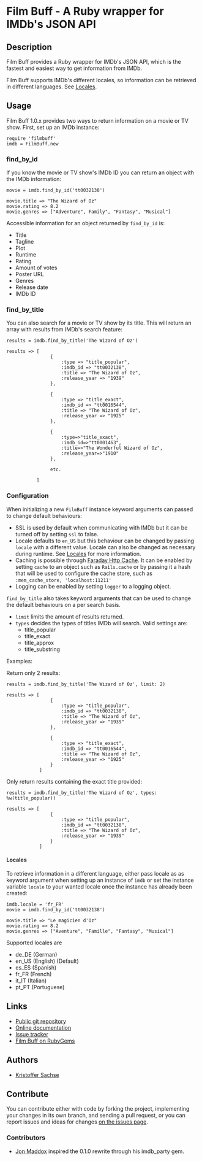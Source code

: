 # Film Buff - A Ruby wrapper for IMDb's JSON API

## Description

Film Buff provides a Ruby wrapper for IMDb's JSON API, which is the fastest and easiest way to get information from IMDb.

Film Buff supports IMDb's different locales, so information can be retrieved in different languages. See [Locales](#locales).

## Usage

Film Buff 1.0.x provides two ways to return information on a movie or TV show. First, set up an IMDb instance:

    require 'filmbuff'
    imdb = FilmBuff.new

### find_by_id

If you know the movie or TV show's IMDb ID you can return an object with the IMDb information:

    movie = imdb.find_by_id('tt0032138')

    movie.title => "The Wizard of Oz"
    movie.rating => 8.2
    movie.genres => ["Adventure", Family", "Fantasy", "Musical"]

Accessible information for an object returned by `find_by_id` is:

- Title
- Tagline
- Plot
- Runtime
- Rating
- Amount of votes
- Poster URL
- Genres
- Release date
- IMDb ID

### find_by_title

You can also search for a movie or TV show by its title. This will return an array with results from IMDb's search feature:

    results = imdb.find_by_title('The Wizard of Oz')

    results => [
                    {
                        :type => "title_popular",
                        :imdb_id => "tt0032138",
                        :title => "The Wizard of Oz",
                        :release_year => "1939"
                    },

                    {
                        :type => "title_exact",
                        :imdb_id => "tt0016544",
                        :title => "The Wizard of Oz",
                        :release_year => "1925"
                    },

                    {
                        :type=>"title_exact",
                        :imdb_id=>"tt0001463",
                        :title=>"The Wonderful Wizard of Oz",
                        :release_year=>"1910"
                    },

                    etc.

               ]

### Configuration

When initializing a new `FilmBuff` instance keyword arguments can passed to change default behaviours:

- SSL is used by default when communicating with IMDb but it can be turned off by setting `ssl` to false.
- Locale defaults to `en_US` but this behaviour can be changed by passing `locale` with a different value. Locale can also be changed as necessary during runtime. See [Locales](#locales) for more information.
- Caching is possible through [Faraday Http Cache](https://github.com/plataformatec/faraday-http-cache). It can be enabled by setting `cache` to an object such as `Rails.cache` or by passing it a hash that will be used to configure the cache store, such as `:mem_cache_store, 'localhost:11211'`
- Logging can be enabled by setting `logger` to a logging object.

`find_by_title` also takes keyword arguments that can be used to change the default behaviours on a per search basis.

- `limit` limits the amount of results returned.
- `types` decides the types of titles IMDb will search. Valid settings are:
    - title_popular
    - title_exact
    - title_approx
    - title_substring

Examples:

Return only 2 results:

    results = imdb.find_by_title('The Wizard of Oz', limit: 2)

    results => [
                    {
                        :type => "title_popular",
                        :imdb_id => "tt0032138",
                        :title => "The Wizard of Oz",
                        :release_year => "1939"
                    },

                    {
                        :type => "title_exact",
                        :imdb_id => "tt0016544",
                        :title => "The Wizard of Oz",
                        :release_year => "1925"
                    }
                ]


Only return results containing the exact title provided:

    results = imdb.find_by_title('The Wizard of Oz', types: %w(title_popular))

    results => [
                    {
                        :type => "title_popular",
                        :imdb_id => "tt0032138",
                        :title => "The Wizard of Oz",
                        :release_year => "1939"
                    }
                ]

#### Locales

To retrieve information in a different language, either pass locale as as keyword argument when setting up an instance of `imdb` or set the instance variable `locale` to your wanted locale once the instance has already been created:

    imdb.locale = 'fr_FR'
    movie = imdb.find_by_id('tt0032138')

    movie.title => "Le magicien d'Oz"
    movie.rating => 8.2
    movie.genres => ["Aventure", "Famille", "Fantasy", "Musical"]

Supported locales are

- de_DE (German)
- en_US (English) (Default)
- es_ES (Spanish)
- fr_FR (French)
- it_IT (Italian)
- pt_PT (Portuguese)

## Links

- [Public git repository](https://github.com/sachse/filmbuff)
- [Online documentation](http://rubydoc.info/gems/filmbuff/frames)
- [Issue tracker](https://github.com/sachse/filmbuff/issues)
- [Film Buff on RubyGems](http://rubygems.org/gems/filmbuff)

## Authors

- [Kristoffer Sachse](https://github.com/sachse)

## Contribute

You can contribute either with code by forking the project, implementing your changes in its own branch, and sending a pull request, or you can report issues and ideas for changes [on the issues page](https://github.com/sachse/filmbuff/issues).

### Contributors
- [Jon Maddox](https://github.com/maddox) inspired the 0.1.0 rewrite through his imdb_party gem.
